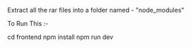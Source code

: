 Extract all the rar files into a folder named - "node_modules"

To Run This :-

cd frontend
npm install
npm run dev
